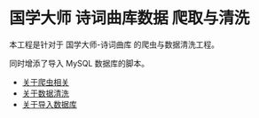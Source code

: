 # 国学大师 诗词曲库数据 爬取与清洗

本工程是针对于 国学大师-诗词曲库 的爬虫与数据清洗工程。

同时增添了导入 MySQL 数据库的脚本。

* [关于爬虫相关](./poetry_crawl/README.md)
* [关于数据清洗](./data_clean/README.md)
* [关于导入数据库](./import_DB/README.md)
